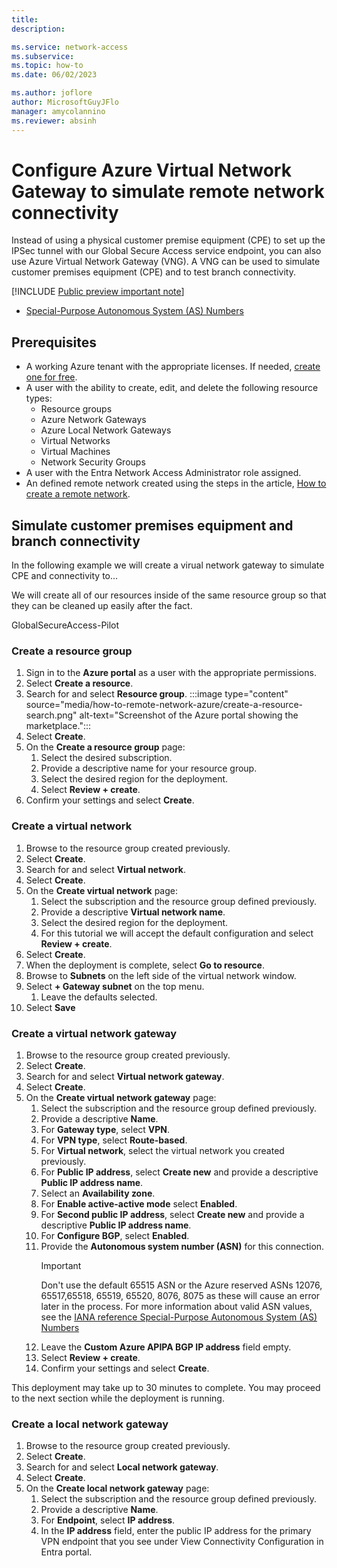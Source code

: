 ```yaml
---
title: 
description: 

ms.service: network-access
ms.subservice: 
ms.topic: how-to
ms.date: 06/02/2023

ms.author: joflore
author: MicrosoftGuyJFlo
manager: amycolannino
ms.reviewer: absinh
---
```

# Configure Azure Virtual Network Gateway to simulate remote network connectivity

Instead of using a physical customer premise equipment (CPE) to set up the IPSec tunnel with our Global Secure Access service endpoint, you can also use Azure Virtual Network Gateway (VNG). A VNG can be used to simulate customer premises equipment (CPE) and to test branch connectivity. 

[!INCLUDE [Public preview important note](./includes/public-preview-important-note.md)]

- [Special-Purpose Autonomous System (AS) Numbers](https://www.iana.org/assignments/iana-as-numbers-special-registry/iana-as-numbers-special-registry.xhtml#special-purpose-as-numbers)

## Prerequisites

- A working Azure tenant with the appropriate licenses. If needed, [create one for free](https://azure.microsoft.com/free/?WT.mc_id=A261C142F).
- A user with the ability to create, edit, and delete the following resource types:
   - Resource groups 
   - Azure Network Gateways 
   - Azure Local Network Gateways 
   - Virtual Networks 
   - Virtual Machines 
   - Network Security Groups 
- A user with the Entra Network Access Administrator role assigned.
- An defined remote network created using the steps in the article, [How to create a remote network](how-to-create-remote-networks.md).


## Simulate customer premises equipment and branch connectivity

In the following example we will create a virual network gateway to simulate CPE and connectivity to...

We will create all of our resources inside of the same resource group so that they can be cleaned up easily after the fact. 

GlobalSecureAccess-Pilot

### Create a resource group

1. Sign in to the **Azure portal** as a user with the appropriate permissions.
1. Select **Create a resource**.
1. Search for and select **Resource group**.
   :::image type="content" source="media/how-to-remote-network-azure/create-a-resource-search.png" alt-text="Screenshot of the Azure portal showing the marketplace.":::
1. Select **Create**.
1. On the **Create a resource group** page:
   1. Select the desired subscription.
   1. Provide a descriptive name for your resource group.
   1. Select the desired region for the deployment.
   1. Select **Review + create**.
1. Confirm your settings and select **Create**.

### Create a virtual network

1. Browse to the resource group created previously.
1. Select **Create**.
1. Search for and select **Virtual network**.
1. Select **Create**.
1. On the **Create virtual network** page:
   1. Select the subscription and the resource group defined previously.
   1. Provide a descriptive **Virtual network name**.
   1. Select the desired region for the deployment.
   1. For this tutorial we will accept the default configuration and select **Review + create**.
1. Select **Create**.
1. When the deployment is complete, select **Go to resource**.
1. Browse to **Subnets** on the left side of the virtual network window.
1. Select **+ Gateway subnet** on the top menu.
   1. Leave the defaults selected.
1. Select **Save**

### Create a virtual network gateway

1. Browse to the resource group created previously.
1. Select **Create**.
1. Search for and select **Virtual network gateway**.
1. Select **Create**.
1. On the **Create virtual network gateway** page:
   1. Select the subscription and the resource group defined previously.
   1. Provide a descriptive **Name**.
   1. For **Gateway type**, select **VPN**.
   1. For **VPN type**, select **Route-based**.
   1. For **Virtual network**, select the virtual network you created previously.
   1. For **Public IP address**, select **Create new** and provide a descriptive **Public IP address name**.
   1. Select an **Availability zone**.
   1. For **Enable active-active mode** select **Enabled**.
   1. For **Second public IP address**, select **Create new** and provide a descriptive **Public IP address name**.
   1. For **Configure BGP**, select **Enabled**.
   1. Provide the **Autonomous system number (ASN)** for this connection. 
      > [!IMPORTANT] 
      > Don't use the default 65515 ASN or the Azure reserved ASNs 12076, 65517,65518, 65519, 65520, 8076, 8075 as these will cause an error later in the process. For more information about valid ASN values, see the [IANA reference Special-Purpose Autonomous System (AS) Numbers](https://www.iana.org/assignments/iana-as-numbers-special-registry/iana-as-numbers-special-registry.xhtml#special-purpose-as-numbers)
	1. Leave the **Custom Azure APIPA BGP IP address** field empty.
	1. Select **Review + create**.
	1. Confirm your settings and select **Create**.
		
This deployment may take up to 30 minutes to complete. You may proceed to the next section while the deployment is running.

### Create a local network gateway

1. Browse to the resource group created previously.
1. Select **Create**.
1. Search for and select **Local network gateway**.
1. Select **Create**.
1. On the **Create local network gateway** page:
   1. Select the subscription and the resource group defined previously.
   1. Provide a descriptive **Name**.
   1. For **Endpoint**, select **IP address**.
	1. In the **IP address** field, enter the public IP address for the primary VPN endpoint that you see under View Connectivity Configuration in Entra portal.

